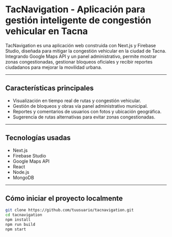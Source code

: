 # TacNavigation - Aplicación para gestión inteligente de congestión vehicular en Tacna

TacNavigation es una aplicación web construida con Next.js y Firebase Studio, diseñada para mitigar la congestión vehicular en la ciudad de Tacna. Integrando Google Maps API y un panel administrativo, permite mostrar zonas congestionadas, gestionar bloqueos oficiales y recibir reportes ciudadanos para mejorar la movilidad urbana.

---

## Características principales

- Visualización en tiempo real de rutas y congestión vehicular.  
- Gestión de bloqueos y obras vía panel administrativo municipal.  
- Reportes y comentarios de usuarios con fotos y ubicación geográfica.  
- Sugerencia de rutas alternativas para evitar zonas congestionadas.

---

## Tecnologías usadas

- Next.js  
- Firebase Studio  
- Google Maps API  
- React  
- Node.js  
- MongoDB  

---

## Cómo iniciar el proyecto localmente

```bash
git clone https://github.com/tuusuario/tacnavigation.git
cd tacnavigation
npm install
npm run build
npm start
